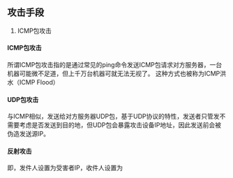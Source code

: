 ## 攻击手段
1. ICMP包攻击

#### ICMP包攻击
所谓ICMP包攻击指的是通过常见的ping命令发送ICMP包请求对方服务器，一台机器可能微不足道，但上千万台机器可就无法无视了。
这种方式也被称为ICMP洪水（ICMP Flood）

#### UDP包攻击
与ICMP相似，发送给对方服务器UDP包，基于UDP协议的特性，发送者只管发不需要考虑是否发送到目的地，但UDP包会暴露攻击设备IP地址，因此发送前会被伪造发送源IP。

#### 反射攻击
即，发件人设置为受害者IP，收件人设置为